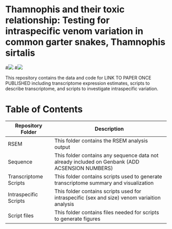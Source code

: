 # Thamnophis and their toxic relationship: Testing for intraspecific venom variation in common garter snakes, Thamnophis sirtalis

#[![](https://img.shields.io/badge/Citation-Toxicon-blue)](https://www.sciencedirect.com/science/article/abs/pii/S0041010123001216?via%3Dihub)
#[![](https://img.shields.io/badge/License-CC%20BY-blue)](https://creativecommons.org/licenses/by/4.0/)


This repository contains the data and code for LINK TO PAPER ONCE PUBLISHED including transcriptome expression estimates, scripts to describe transcriptome, and scripts to investigate intraspecific variation.

# Table of Contents

<center>

| Repository Folder | Description |
|-------------------|-------------|
| RSEM              | This folder contains the RSEM analysis output |
| Sequence          | This folder contains any sequence data not already included on Genbank (ADD ACSENSION NUMBERS) |
| Transcriptome Scripts | This folder contains scripts used to generate transcriptome summary and visualization |
| Intraspecific Scripts | This folder contains scripts used for intraspecific (sex and size) venom variaition analysis |
| Script files          | This folder contains files needed for scripts to generate figures |
</center>
